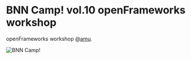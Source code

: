 BNN Camp! vol.10 openFrameworks workshop
==========
openFrameworks workshop @[amu](http://www.a-m-u.jp/).

![BNN Camp!](http://www.bnn.co.jp/wp-bnn/wp-content/uploads/2013/11/camp_logo-300x300.jpg)


